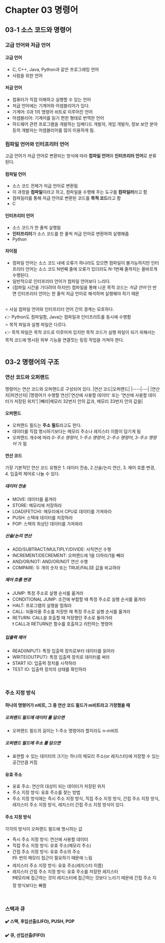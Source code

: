 # Chapter 03 명령어

## 03-1 소스 코드와 명령어

### 고급 언어와 저급 언어

#### 고급 언어
- C, C++, Java, Python과 같은 프로그래밍 언어
- 사람을 위한 언어

#### 저급 언어
- 컴퓨터가 직접 이해하고 실행할 수 있는 언어
- 저급 언어에는 기계어와 어셈블리어가 있다.
- 기계어: 0과 1의 명령어 비트로 이루어진 언어
- 어셈블리어: 기계어를 읽기 편한 형태로 번역한 언어
- 하드웨어 관련 프로그램을 개발하는 임베디드 개발자, 게임 개발자, 정보 보안 분야 등의 개발자는 어셈블리어를 많이 이용하게 됨.

### 컴파일 언어와 인터프리터 언어

고급 언어가 저급 언어로 변환되는 방식에 따라 **컴파일 언어**와 **인터프리터 언어**로 분류된다.

#### 컴파일 언어
- 소스 코드 전체가 저급 언어로 변환됨
- 이 과정을 **컴파일**이라고 하고, 컴파일을 수행해 주는 도구를 **컴파일러**라고 함
- 컴파일러를 통해 저급 언어로 변환된 코드를 **목적 코드**라고 함
- C

#### 인터프리터 언어
- 소스 코드가 한 줄씩 실행됨
- **인터프리터**가 소스 코드를 한 줄씩 저급 언어로 변환하여 실행해줌
- Python

#### 차이점
- 컴파일 언어는 소스 코드 내에 오류가 하나라도 있으면 컴파일이 불가능하지만 인터프리터 언어는 소스 코드 N번째 줄에 오류가 있더라도 N-1번째 줄까지는 올바르게 수행된다.
- 일반적으로 인터프리터 언어가 컴파일 언어보다 느리다.
- (컴파일 시간을 기다려야 하지만) 컴파일을 통해 나온 목적 코드는 _저급 언어_ 인 반면 인터프리터 언어는 한 줄씩 저급 언어로 해석하며 실행해야 하기 때문

<br>
⭐️ 사실 컴파일 언어와 인터프리터 언어 간의 경계는 모호하다. <br> 👉 Python도 컴파일함, Java는 컴파일과 인터프리트를 동시에 수행함

<br>
⭐️ 목적 파일과 실행 파일은 다르다. <br> 👉 목적 파일은 목적 코드로 이루어져 있지만 목적 코드가 실행 파일이 되기 위해서는 목적 코드에 명시된 외부 기능을 연결짓는 링킹 작업을 거쳐야 한다. <br> <br>

## 03-2 명령어의 구조

### 연산 코드와 오퍼랜드
명령어는 연산 코드와 오퍼랜드로 구성되어 있다.
|연산 코드|오퍼랜드|
|----|---|
|연산자|피연산자|
|명령어가 수행할 연산|'연산에 사용할 데이터' 또는 '연산에 사용할 데이터가 저장된 위치'|
|빼라|메모리 32번지 안의 값과, 메모리 33번지 안의 값을|

#### 오퍼랜드
- 오퍼랜드 필드는 **주소 필드**라고도 한다.
- 데이터를 직접 명시하기보다는 메모리 주소나 레지스터 이름이 담기게 됨
- 오퍼랜드 개수에 따라 _0-주소 명령어_, _1-주소 명령어_, _2-주소 명령어_, _3-주소 명령어_ 가 됨

#### 연산 코드

가장 기본적인 연산 코드 유형은 1. 데이터 전송, 2.산술/논리 연산, 3. 제어 흐름 변경, 4. 입출력 제어로 나눌 수 있다.

##### 데이터 전송
- MOVE: 데이터를 옮겨라
- STORE: 메모리에 저장하라
- LOAD(FETCH): 메모리에서 CPU로 데이터를 가져와라
- PUSH: 스택에 데이터를 저장하라
- POP: 스택의 최상단 데이터를 가져와라

##### 산술/논리 연산
- ADD/SUBTRACT/MULTIPLY/DIVIDE: 사칙연산 수행
- INCREMENT/DECREMENT: 오퍼랜드에 1을 더하라/1을 빼라
- AND/OR/NOT: AND/OR/NOT 연산 수행
- COMPARE: 두 개의 숫자 또는 TRUE/FALSE 값을 비교하라

##### 제어 흐름 변경
- JUMP: 특정 주소로 실행 순서를 옮겨라
- CONDITIONAL JUMP: 조건에 부합할 때 특정 주소로 실행 순서를 옮겨라
- HALT: 프로그램의 실행을 멈춰라
- CALL: 되돌아올 주소를 저장한 채 특정 주소로 실행 순서를 옮겨라
- RETURN: CALL을 호출할 때 저장했던 주소로 돌아가라
<br>❗️ CALL과 RETURN은 함수를 호출하고 리턴하는 명령어

##### 입출력 제어
- READ(INPUT): 특정 입출력 장치로부터 데이터를 읽어라
- WRITE(OUTPUT): 특정 입출력 장치로 데이터를 써라
- START IO: 입출력 장치를 시작하라
- TEST IO: 입출력 장치의 상태를 확인하라

<br>

### 주소 지정 방식

#### 하나의 명령어가 n비트, 그 중 연산 코드 필드가 m비트라고 가정했을 때
##### 오퍼랜드 필드에 _데이터_ 를 담으면
- 오퍼랜드 필드의 길이는 1-주소 명령어라 할지라도 n-m비트
##### 오퍼랜드 필드에 _주소_ 를 담으면
- 표현할 수 있는 데이터의 크기는 하나의 메모리 주소(or 레지스터)에 저장할 수 있는 공간만큼 커짐

#### 유효 주소
- 유효 주소: 연산의 대상이 되는 데이터가 저장된 위치
- 주소 지정 방식: 유효 주소를 찾는 방법
- 주소 지정 방식에는 즉시 주소 지정 방식, 직접 주소 지정 방식, 간접 주소 지정 방식, 레지스터 주소 지정 방식, 레지스터 간접 주소 지정 방식이 있다.

#### 주소 지정 방식
각각의 방식이 오퍼랜드 필드에 명시하는 값
- 즉시 주소 지정 방식: 연산에 사용할 데이터
- 직접 주소 지정 방식: 유효 주소(메모리 주소)
- 간접 주소 지정 방식: 유효 주소의 주소
<br>❗️두 번의 메모리 접근이 필요하기 때문에 느림
- 레지스터 주소 지정 방식: 유효 주소(레지스터 이름)
- 레지스터 간접 주소 지정 방식: 유효 주소를 저장한 레지스터
<br>❗️메모리에 접근하는 것이 레지스터에 접근하는 것보다 느리기 때문에 간접 주소 지정 방식보다는 빠름

<br>

### 스택과 큐
#### ✔️ 스택, 후입선출(LIFO), PUSH, POP
#### ✔️ 큐, 선입선출(FIFO)


